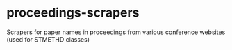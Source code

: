 # proceedings-scrapers
Scrapers for paper names in proceedings from various conference websites (used for STMETHD classes)
